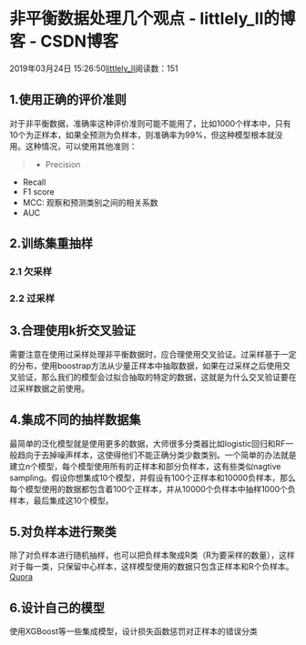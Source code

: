 # 非平衡数据处理几个观点 - littlely_ll的博客 - CSDN博客





2019年03月24日 15:26:50[littlely_ll](https://me.csdn.net/littlely_ll)阅读数：151








## 1.使用正确的评价准则

对于非平衡数据，准确率这种评价准则可能不能用了，比如1000个样本中，只有10个为正样本，如果全预测为负样本，则准确率为99%，但这种模型根本就没用。这种情况，可以使用其他准则：

> - Precision
- Recall
- F1 score
- MCC: 观察和预测类别之间的相关系数
- AUC


## 2.训练集重抽样

### 2.1 欠采样

### 2.2 过采样

## 3.合理使用k折交叉验证

需要注意在使用过采样处理非平衡数据时，应合理使用交叉验证。过采样基于一定的分布，使用boostrap方法从少量正样本中抽取数据，如果在过采样之后使用交叉验证，那么我们的模型会过拟合抽取的特定的数据，这就是为什么交叉验证要在过采样数据之前使用。

## 4.集成不同的抽样数据集

最简单的泛化模型就是使用更多的数据，大师很多分类器比如logistic回归和RF一般趋向于去掉噪声样本，这使得他们不能正确分类少数类别。一个简单的办法就是建立n个模型，每个模型使用所有的正样本和部分负样本，这有些类似nagtive sampling。假设你想集成10个模型，并假设有100个正样本和10000负样本，那么每个模型使用的数据都包含着100个正样本，并从10000个负样本中抽样1000个负样本，最后集成这10个模型。

## 5.对负样本进行聚类

除了对负样本进行随机抽样，也可以把负样本聚成R类（R为要采样的数量），这样对于每一类，只保留中心样本，这样模型使用的数据只包含正样本和R个负样本。[Quora](https://www.quora.com/In-classification-how-do-you-handle-an-unbalanced-training-set/answers/1144228?srid=h3G6o)

## 6.设计自己的模型

使用XGBoost等一些集成模型，设计损失函数惩罚对正样本的错误分类



